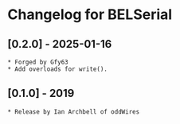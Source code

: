 # Changelog for BELSerial
    
## [0.2.0] - 2025-01-16

    * Forged by Gfy63
    * Add overloads for write().

## [0.1.0] - 2019

    * Release by Ian Archbell of oddWires



